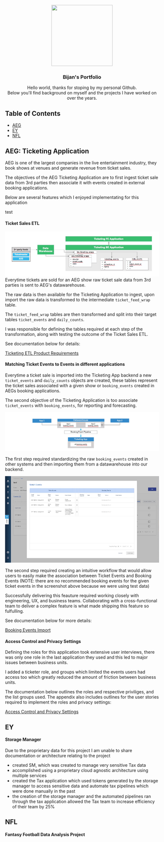 <p align="center">
  <img width="200" height="200" src="https://media-exp1.licdn.com/dms/image/C4E03AQFr1viytj_VQA/profile-displayphoto-shrink_200_200/0?e=1597881600&v=beta&t=5PTBuTdNqtTcUbtcfeRLDowPjvtODnUS1q7lS8NrY4g">
</p>

<h3 align="center">Bijan's Portfolio</h3>

<p align="center">
  Hello world, thanks for stoping by my personal Github.
  <br>
  Below you'll find background on myself and the projects I have worked on over the years.
</p>

## Table of Contents 

- [AEG](#aeg)
- [EY](#ey)
- [NFL](#nfl)

## AEG: Ticketing Application
AEG is one of the largest companies in the live entertainment industry, they book shows at venues and generate revenue from ticket sales. 

The objectives of the AEG Ticketing Application are to first ingest ticket sale data from 3rd parties then associate it with events created in external booking applications.

Below are several features which I enjoyed implementating for this application

test

#### Ticket Sales ETL 
![screenshot](assets/img/Presentation2.jpg)
Everytime tickets are sold for an AEG show raw ticket sale data from 3rd parties is sent to AEG's datawarehouse.

The raw data is then available for the Ticketing Application to ingest, upon import the raw data is transformed to the intermediate ```ticket_feed_wrap``` table.

The ```ticket_feed_wrap``` tables are then transformed and split into their target tables ```ticket_events``` and ```daily_counts```. 

I was responsible for defining the tables required at each step of the transformation, along with testing the outcome of the Ticket Sales ETL. 

See documentation below for details: 

[Ticketing ETL Product Requirements](https://github.com/bayrami1/work-experience-/blob/master/AEG%20Project/ETL%20Product%20Requirements%20.pdf)

#### Matching Ticket Events to Events in different applications
Everytime a ticket sale is imported into the Ticketing App backend a new ```ticket_events``` and ```daily_counts``` objects are created, these tables represent the ticket sales associated with a given show or ```booking_events``` created in AEGs booking applications.   

The second objective of the Ticketing Application is too associate ```ticket_events``` with ```booking_events```, for reporting and forecasting. 

![screenshot](assets/img/Event_ID_association.jpg)

The first step required standardizing the raw ```booking_events``` created in other systems and then importing them from a datawarehouse into our backend. 

![screenshot](assets/img/match_events.jpg)

The second step required creating an intuitive workflow that would allow users to easily make the association between Ticket Events and Booking Events (NOTE: there are no recommended booking events for the given ticket events in the screenshot above because we were using test data) 

Successfully delivering this feauture required working closely with engineering, UX, and business teams. Collaborating with a  cross-functional team to deliver a complex feature is what made shipping this feature so fulfulling. 

See documentation below for more details: 

[Booking Events Import](https://github.com/bayrami1/work-experience-/blob/master/AEG%20Project/TA%20_%20booking_events%20creation%20.pdf)

#### Access Control and Privacy Settings
Defining the roles for this application took extensive user interviews, there was only one role in the last application they used and this led to major issues between business units. 

I added a ticketer role, and groups which limited the events users had access too which greatly reduced the amount of friction between business units. 

The documentation below outlines the roles and respective priviliges, and the list groups used. The appendix also includes outlines for the user stories required to implement the roles and privacy settings:

[Access Control and Privacy Settings](https://github.com/bayrami1/work-experience-/blob/master/AEG%20Project/TA%20_%20Access%20Control%20and%20Privacy%20Settings.pdf)

## EY
#### Storage Manager 
Due to the proprietary data for this project I am unable to share documentation or architecture relating to the project 
- created SM, which was created to manage very sensitive Tax data 
- accomplished using a proprietary cloud agnostic architecture using multiple services 
- created the Tax application which used tokens generated by the storage manager to access sensitive data and automate tax pipelines which were done manually in the past
- the creation of the storage manager and the automated pipelines ran through the tax application allowed the Tax team to increase efficiency of their team by 25%

## NFL 
#### Fantasy Football Data Analysis Project
